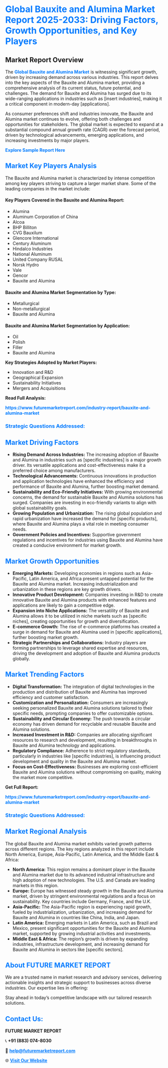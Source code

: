 <h1 style="color: #007BFF;">Global Bauxite and Alumina Market Report 2025-2033: Driving Factors, Growth Opportunities, and Key Players</h1>

<section id="overview">
<h2>Market Report Overview</h2>
<p>The <a href="https://www.futuremarketreport.com/industry-report/bauxite-and-alumina-market" style="color: #007BFF; text-decoration: none;"><strong>Global Bauxite and Alumina Market</strong></a> is witnessing significant growth, driven by increasing demand across various industries. This report delves into the key aspects of the Bauxite and Alumina market, providing a comprehensive analysis of its current status, future potential, and challenges. The demand for Bauxite and Alumina has surged due to its wide-ranging applications in industries such as [insert industries], making it a critical component in modern-day [applications].</p>
<p>As consumer preferences shift and industries innovate, the Bauxite and Alumina market continues to evolve, offering both challenges and opportunities for stakeholders. The global market is expected to expand at a substantial compound annual growth rate (CAGR) over the forecast period, driven by technological advancements, emerging applications, and increasing investments by major players.</p>
</section>

<section id="overview">
<p><a href="https://www.futuremarketreport.com/request-sample/reportId=60247" style="color: #007BFF; text-decoration: none;"><strong>Explore Sample Report Here</strong></a></p>
</section>

<section id="key-players">
<h2 style="color: #007BFF;">Market Key Players Analysis</h2>
<p>The Bauxite and Alumina market is characterized by intense competition among key players striving to capture a larger market share. Some of the leading companies in the market include:</p>
<h4>Key Players Covered in the Bauxite and Alumina Report:</h4>
<ul><li>Alumina</li><li>Aluminum Corporation of China</li><li>Alcoa</li><li>BHP Billiton</li><li>CVG Bauxilum</li><li>Glencore International</li><li>Century Aluminum</li><li>Hindalco Industries</li><li>National Aluminum</li><li>United Company RUSAL</li><li>Norsk Hydro</li><li>Vale</li><li>Gencor</li><li>Bauxite and Alumina</li></ul>
<h4>Bauxite and Alumina Market Segmentation by Type:</h4>
<ul><li>Metallurgical</li><li>Non-metallurgical</li><li>Bauxite and Alumina</li></ul>

<h4>Bauxite and Alumina Market Segmentation by Application:</h4>
<ul><li>Oil</li><li>Polish</li><li>Filler</li><li>Bauxite and Alumina</li></ul>
<p><strong>Key Strategies Adopted by Market Players:</strong></p>
<ul>
<li>Innovation and R&D</li>
<li>Geographical Expansion</li>
<li>Sustainability Initiatives</li>
<li>Mergers and Acquisitions</li>
</ul>
</section>

<section>
<p><strong>Read Full Analysis: </strong></p><a href="https://www.futuremarketreport.com/industry-report/bauxite-and-alumina-market" style="color: #007BFF; text-decoration: none;"><strong>https://www.futuremarketreport.com/industry-report/bauxite-and-alumina-market</strong></a>
<h3 style="color: #007BFF;">Strategic Questions Addressed:</h3>
</section>

<section id="driving-factors">
<h2 style="color: #007BFF;">Market Driving Factors</h2>
<ul>
<li><strong>Rising Demand Across Industries:</strong> The increasing adoption of Bauxite and Alumina in industries such as [specific industries] is a major growth driver. Its versatile applications and cost-effectiveness make it a preferred choice among manufacturers.</li>
<li><strong>Technological Advancements:</strong> Continuous innovations in production and application technologies have enhanced the efficiency and performance of Bauxite and Alumina, further boosting market demand.</li>
<li><strong>Sustainability and Eco-Friendly Initiatives:</strong> With growing environmental concerns, the demand for sustainable Bauxite and Alumina solutions has surged. Companies are investing in eco-friendly variants to align with global sustainability goals.</li>
<li><strong>Growing Population and Urbanization:</strong> The rising global population and rapid urbanization have increased the demand for [specific products], where Bauxite and Alumina plays a vital role in meeting consumer needs.</li>
<li><strong>Government Policies and Incentives:</strong> Supportive government regulations and incentives for industries using Bauxite and Alumina have created a conducive environment for market growth.</li>
</ul>
</section>

<section id="growth-opportunities">
<h2 style="color: #007BFF;">Market Growth Opportunities</h2>
<ul>
<li><strong>Emerging Markets:</strong> Developing economies in regions such as Asia-Pacific, Latin America, and Africa present untapped potential for the Bauxite and Alumina market. Increasing industrialization and urbanization in these regions are key growth drivers.</li>
<li><strong>Innovative Product Development:</strong> Companies investing in R&D to create innovative Bauxite and Alumina products with enhanced features and applications are likely to gain a competitive edge.</li>
<li><strong>Expansion into Niche Applications:</strong> The versatility of Bauxite and Alumina allows it to be utilized in niche markets such as [specific niches], creating opportunities for growth and diversification.</li>
<li><strong>E-commerce Growth:</strong> The rise of e-commerce platforms has created a surge in demand for Bauxite and Alumina used in [specific applications], further boosting market growth.</li>
<li><strong>Strategic Partnerships and Collaborations:</strong> Industry players are forming partnerships to leverage shared expertise and resources, driving the development and adoption of Bauxite and Alumina products globally.</li>
</ul>
</section>

<section id="trending-factors">
<h2 style="color: #007BFF;">Market Trending Factors</h2>
<ul>
<li><strong>Digital Transformation:</strong> The integration of digital technologies in the production and distribution of Bauxite and Alumina has improved efficiency and customer satisfaction.</li>
<li><strong>Customization and Personalization:</strong> Consumers are increasingly seeking personalized Bauxite and Alumina solutions tailored to their specific needs, prompting companies to offer customizable options.</li>
<li><strong>Sustainability and Circular Economy:</strong> The push towards a circular economy has driven demand for recyclable and reusable Bauxite and Alumina solutions.</li>
<li><strong>Increased Investment in R&D:</strong> Companies are allocating significant resources to research and development, resulting in breakthroughs in Bauxite and Alumina technology and applications.</li>
<li><strong>Regulatory Compliance:</strong> Adherence to strict regulatory standards, particularly in industries like [specific industries], is influencing product development and quality in the Bauxite and Alumina market.</li>
<li><strong>Focus on Cost-Effectiveness:</strong> Businesses are exploring cost-efficient Bauxite and Alumina solutions without compromising on quality, making the market more competitive.</li>
</ul>
</section>

<section>
<p><strong>Get Full Report: </strong></p><a href="https://www.futuremarketreport.com/industry-report/bauxite-and-alumina-market" style="color: #007BFF; text-decoration: none;"><strong>https://www.futuremarketreport.com/industry-report/bauxite-and-alumina-market</strong></a>
<h3 style="color: #007BFF;">Strategic Questions Addressed:</h3>
</section>


<section id="regional-analysis">
<h2 style="color: #007BFF;">Market Regional Analysis</h2>
<p>The global Bauxite and Alumina market exhibits varied growth patterns across different regions. The key regions analyzed in this report include North America, Europe, Asia-Pacific, Latin America, and the Middle East & Africa:</p>
<ul>
<li><strong>North America:</strong> This region remains a dominant player in the Bauxite and Alumina market due to its advanced industrial infrastructure and high adoption of new technologies. The U.S. and Canada are leading markets in this region.</li>
<li><strong>Europe:</strong> Europe has witnessed steady growth in the Bauxite and Alumina market, driven by stringent environmental regulations and a focus on sustainability. Key countries include Germany, France, and the U.K.</li>
<li><strong>Asia-Pacific:</strong> The Asia-Pacific region is experiencing rapid growth, fueled by industrialization, urbanization, and increasing demand for Bauxite and Alumina in countries like China, India, and Japan.</li>
<li><strong>Latin America:</strong> Emerging markets in Latin America, such as Brazil and Mexico, present significant opportunities for the Bauxite and Alumina market, supported by growing industrial activities and investments.</li>
<li><strong>Middle East & Africa:</strong> The region’s growth is driven by expanding industries, infrastructure development, and increasing demand for Bauxite and Alumina in sectors like [specific sectors].</li>
</ul>
</section>

<footer>
<h2 style="color: #007BFF;">About FUTURE MARKET REPORT</h2>
<p>We are a trusted name in market research and advisory services, delivering actionable insights and strategic support to businesses across diverse industries. Our expertise lies in offering:</p>

<p>Stay ahead in today’s competitive landscape with our tailored research solutions.</p>

<h2 style="color: #007BFF;">Contact Us:</h2>
<p><strong>FUTURE MARKET REPORT</strong></p>
<p>📞 <strong>+91 (883) 074-8030</strong></p>
<p>📧 <strong><a href="mailto:help@futuremarketreport.com" style="color: #007BFF;">help@futuremarketreport.com</a></strong></p>
<p>🌐 <strong><a href="https://www.futuremarketreport.com/" style="color: #007BFF;">Visit Our Website</a></strong></p>
</footer>